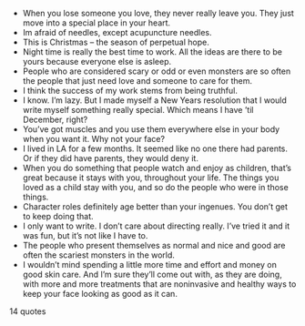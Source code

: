  - When you lose someone you love, they never really leave you. They just move into a special place in your heart.
 - Im afraid of needles, except acupuncture needles.
 - This is Christmas – the season of perpetual hope.
 - Night time is really the best time to work. All the ideas are there to be yours because everyone else is asleep.
 - People who are considered scary or odd or even monsters are so often the people that just need love and someone to care for them.
 - I think the success of my work stems from being truthful.
 - I know. I’m lazy. But I made myself a New Years resolution that I would write myself something really special. Which means I have ’til December, right?
 - You’ve got muscles and you use them everywhere else in your body when you want it. Why not your face?
 - I lived in LA for a few months. It seemed like no one there had parents. Or if they did have parents, they would deny it.
 - When you do something that people watch and enjoy as children, that’s great because it stays with you, throughout your life. The things you loved as a child stay with you, and so do the people who were in those things.
 - Character roles definitely age better than your ingenues. You don’t get to keep doing that.
 - I only want to write. I don’t care about directing really. I’ve tried it and it was fun, but it’s not like I have to.
 - The people who present themselves as normal and nice and good are often the scariest monsters in the world.
 - I wouldn’t mind spending a little more time and effort and money on good skin care. And I’m sure they’ll come out with, as they are doing, with more and more treatments that are noninvasive and healthy ways to keep your face looking as good as it can.

14 quotes